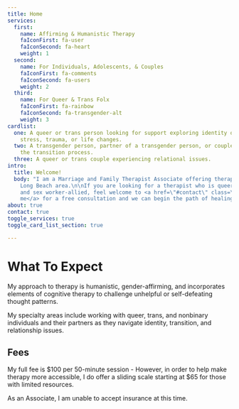 ```yaml
---
title: Home
services:
  first:
    name: Affirming & Humanistic Therapy
    faIconFirst: fa-user
    faIconSecond: fa-heart
    weight: 1
  second:
    name: For Individuals, Adolescents, & Couples
    faIconFirst: fa-comments
    faIconSecond: fa-users
    weight: 2
  third:
    name: For Queer & Trans Folx
    faIconFirst: fa-rainbow
    faIconSecond: fa-transgender-alt
    weight: 3
cardlist:
  one: A queer or trans person looking for support exploring identity or processing
    stress, trauma, or life changes.
  two: A transgender person, partner of a transgender person, or couple navigating
    the transition process.
  three: A queer or trans couple experiencing relational issues.
intro:
  title: Welcome!
  body: "I am a Marriage and Family Therapist Associate offering therapy in the greater
    Long Beach area.\n\nIf you are looking for a therapist who is queer, trans-affirming,
    and sex worker-allied, feel welcome to <a href=\"#contact\" class=\"anchor\">contact
    me</a> for a free consultation and we can begin the path of healing together. "
about: true 
contact: true
toggle_services: true
toggle_card_list_section: true

---
```

# What To Expect

My approach to therapy is humanistic, gender-affirming, and incorporates elements of cognitive therapy to challenge unhelpful or self-defeating thought patterns.

My specialty areas include working with queer, trans, and nonbinary individuals and their partners as they navigate identity, transition, and relationship issues.

## Fees

My full fee is $100 per 50-minute session - However, in order to help make therapy more accessible, I do offer a sliding scale starting at $65 for those with limited resources. 

As an Associate, I am unable to accept insurance at this time.